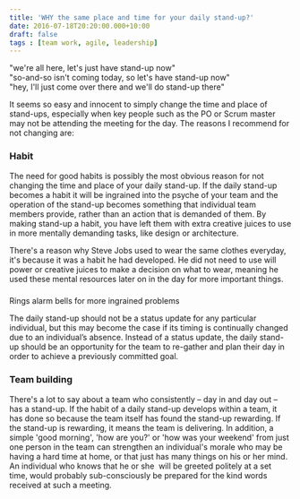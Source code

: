 ```yaml
---
title: 'WHY the same place and time for your daily stand-up?'
date: 2016-07-18T20:20:00.000+10:00
draft: false
tags : [team work, agile, leadership]
---
```


"we're all here, let's just have stand-up now"  
"so-and-so isn't coming today, so let's have stand-up now"  
"hey, I'll just come over there and we'll do stand-up there"  
  
It seems so easy and innocent to simply change the time and place of stand-ups, especially when key people such as the PO or Scrum master may not be attending the meeting for the day. The reasons I recommend for not changing are:  
  
  
  
  

### Habit

The need for good habits is possibly the most obvious reason for not changing the time and place of your daily stand-up. If the daily stand-up becomes a habit it will be ingrained into the psyche of your team and the operation of the stand-up becomes something that individual team members provide, rather than an action that is demanded of them. By making stand-up a habit, you have left them with extra creative juices to use in more mentally demanding tasks, like design or architecture.  
  
There's a reason why Steve Jobs used to wear the same clothes everyday, it's because it was a habit he had developed. He did not need to use will power or creative juices to make a decision on what to wear, meaning he used these mental resources later on in the day for more important things.  

###   
Rings alarm bells for more ingrained problems

The daily stand-up should not be a status update for any particular individual, but this may become the case if its timing is continually changed due to an individual’s absence. Instead of a status update, the daily stand-up should be an opportunity for the team to re-gather and plan their day in order to achieve a previously committed goal.  
  

### Team building

There's a lot to say about a team who consistently – day in and day out – has a stand-up. If the habit of a daily stand-up develops within a team, it has done so because the team itself has found the stand-up rewarding. If the stand-up is rewarding, it means the team is delivering. In addition, a simple 'good morning', 'how are you?' or 'how was your weekend' from just one person in the team can strengthen an individual's morale who may be having a hard time at home, or that just has many things on his or her mind. An individual who knows that he or she  will be greeted politely at a set time, would probably sub-consciously be prepared for the kind words received at such a meeting.